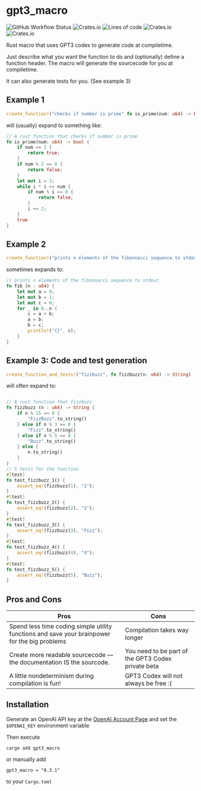 # gpt3_macro
![GitHub Workflow Status](https://img.shields.io/github/workflow/status/vongaisberg/gpt3_macro/build)
![Crates.io](https://img.shields.io/crates/d/gpt3_macro)
![Lines of code](https://img.shields.io/tokei/lines/github/vongaisberg/gpt3_macro)
![Crates.io](https://img.shields.io/crates/l/gpt3_macro)
![Crates.io](https://img.shields.io/crates/v/gpt3_macro)

Rust macro that uses GPT3 codex to generate code at compiletime.

Just describe what you want the function to do and (optionally) define a function header. The macro will generate the sourcecode for you at compiletime.

It can also generate tests for you. (See example 3)

## Example 1
```rust
create_function!("checks if number is prime" fn is_prime(num: u64) -> bool);
```
will (usually) expand to something like:

```rust
// A rust function that checks if number is prime
fn is_prime(num: u64) -> bool {
    if num == 2 {
        return true;
    }
    if num % 2 == 0 {
        return false;
    }
    let mut i = 3;
    while i * i <= num {
        if num % i == 0 {
            return false;
        }
        i += 2;
    }
    true
}
```

## Example 2
```rust
create_function!("prints n elements of the fibonnacci sequence to stdout" fn fib(n: u64));
```
sometimes expands to:

```rust
// prints n elements of the fibonnacci sequence to stdout
fn fib (n : u64) {
    let mut a = 0;
    let mut b = 1;
    let mut c = 0;
    for _ in 0..n {
        c = a + b;
        a = b;
        b = c;
        println!("{}", c);
    }
}
```

## Example 3: Code and test generation
```rust
create_function_and_tests!("fizzbuzz", fn fizzbuzz(n: u64) -> String)
```
will often expand to:
```rust

// A rust function that fizzbuzz
fn fizzbuzz (n : u64) -> String {
    if n % 15 == 0 {
        "FizzBuzz".to_string()
    } else if n % 3 == 0 {
        "Fizz".to_string()
    } else if n % 5 == 0 {
        "Buzz".to_string()
    } else {
        n.to_string()
    }
}
// 5 tests for the function
#[test]
fn test_fizzbuzz_1() {
    assert_eq!(fizzbuzz(1), "1");
}
#[test]
fn test_fizzbuzz_2() {
    assert_eq!(fizzbuzz(2), "2");
}
#[test]
fn test_fizzbuzz_3() {
    assert_eq!(fizzbuzz(3), "Fizz");
}
#[test]
fn test_fizzbuzz_4() {
    assert_eq!(fizzbuzz(4), "4");
}
#[test]
fn test_fizzbuzz_5() {
    assert_eq!(fizzbuzz(5), "Buzz");
}
```

## Pros and Cons
| Pros | Cons |
| ---- | ---- |
| Spend less time coding simple utility functions and save your brainpower for the big problems | Compilation takes way longer |
| Create more readable sourcecode — the documentation IS the sourcode. | You need to be part of the GPT3 Codex private beta
| A little nondeterminism during compilation is fun! | GPT3 Codex will not always be free :(|

## Installation

Generate an OpenAI API key at the [OpenAI Account Page](https://beta.openai.com/account/api-keys) and set the ```$OPENAI_KEY``` environment variable

Then execute
```
cargo add gpt3_macro
```
or manually add 
```
gpt3_macro = "0.3.1"
```
to your ```Cargo.toml```

